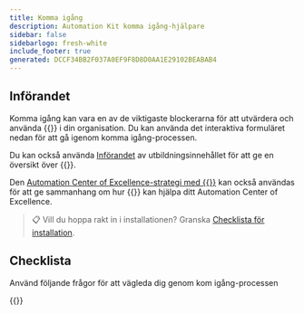 ```yaml
---
title: Komma igång
description: Automation Kit komma igång-hjälpare
sidebar: false
sidebarlogo: fresh-white
include_footer: true
generated: DCCF34BB2F037A0EF9F8D8D0AA1E29102BEABAB4
---
```


## Införandet

Komma igång kan vara en av de viktigaste blockerarna för att utvärdera och använda {{<product-name>}} i din organisation. Du kan använda det interaktiva formuläret nedan för att gå igenom komma igång-processen.

Du kan också använda [Införandet](https://learn.microsoft.com/power-automate/guidance/automation-kit/overview/introduction) av utbildningsinnehållet för att ge en översikt över {{<product-name>}}.

Den [Automation Center of Excellence-strategi med {{<product-name>}}](https://learn.microsoft.com/power-automate/guidance/automation-kit/overview/automation-coe-strategy) kan också användas för att ge sammanhang om hur {{<product-name>}} kan hjälpa ditt Automation Center of Excellence.

> 📋 Vill du hoppa rakt in i installationen? Granska [Checklista för installation](/sv/get-started/install-checklist).

## Checklista

Använd följande frågor för att vägleda dig genom kom igång-processen

{{<questions name="/content/sv/checklist.json" completed="Tack för att du kommer igång feedback" shownavigationbuttons="false" locale="sv">}}
